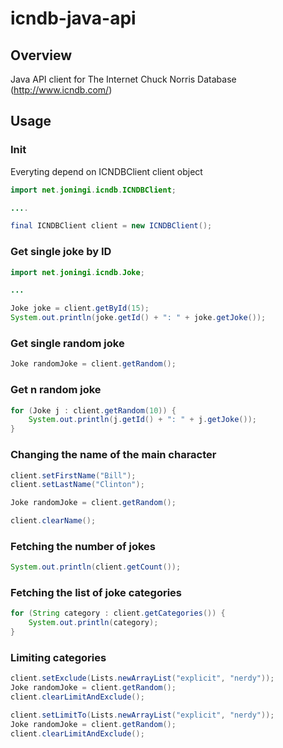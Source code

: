 icndb-java-api
==============

## Overview

Java API client for The Internet Chuck Norris Database (http://www.icndb.com/)



## Usage

### Init

Everyting depend on ICNDBClient client object

```java
import net.joningi.icndb.ICNDBClient;

....

final ICNDBClient client = new ICNDBClient();
```

### Get single joke by ID

```java
import net.joningi.icndb.Joke;

...

Joke joke = client.getById(15);
System.out.println(joke.getId() + ": " + joke.getJoke());
```

### Get single random joke

```java
Joke randomJoke = client.getRandom();
```

### Get n random joke

```java
for (Joke j : client.getRandom(10)) {
	System.out.println(j.getId() + ": " + j.getJoke());
}
```


### Changing the name of the main character

```java
client.setFirstName("Bill");
client.setLastName("Clinton");

Joke randomJoke = client.getRandom();

client.clearName();
```

### Fetching the number of jokes

```java
System.out.println(client.getCount());
```

### Fetching the list of joke categories

```java
for (String category : client.getCategories()) {
	System.out.println(category);
}
```

### Limiting categories

```java
client.setExclude(Lists.newArrayList("explicit", "nerdy"));
Joke randomJoke = client.getRandom();
client.clearLimitAndExclude();

client.setLimitTo(Lists.newArrayList("explicit", "nerdy"));
Joke randomJoke = client.getRandom();
client.clearLimitAndExclude();
```
